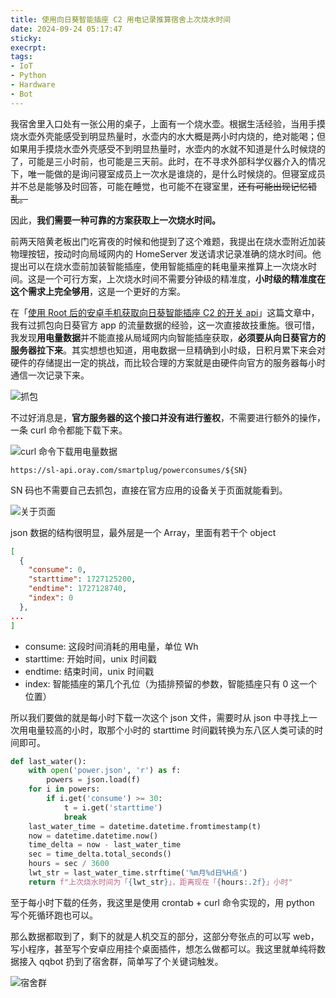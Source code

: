 ```yaml
---
title: 使用向日葵智能插座 C2 用电记录推算宿舍上次烧水时间
date: 2024-09-24 05:17:47
sticky:
execrpt:
tags:
- IoT
- Python
- Hardware
- Bot
---
```


我宿舍里入口处有一张公用的桌子，上面有一个烧水壶。根据生活经验，当用手摸烧水壶外壳能感受到明显热量时，水壶内的水大概是两小时内烧的，绝对能喝；但如果用手摸烧水壶外壳感受不到明显热量时，水壶内的水就不知道是什么时候烧的了，可能是三小时前，也可能是三天前。此时，在不寻求外部科学仪器介入的情况下，唯一能做的是询问寝室成员上一次水是谁烧的，是什么时候烧的。但寝室成员并不总是能够及时回答，可能在睡觉，也可能不在寝室里，~~还有可能出现记忆错乱。~~

因此，**我们需要一种可靠的方案获取上一次烧水时间。**

前两天陪黄老板出门吃宵夜的时候和他提到了这个难题，我提出在烧水壶附近加装物理按钮，按动时向局域网内的 HomeServer 发送请求记录准确的烧水时间。他提出可以在烧水壶前加装智能插座，使用智能插座的耗电量来推算上一次烧水时间。这是一个可行方案，上次烧水时间不需要分钟级的精准度，**小时级的精准度在这个需求上完全够用**，这是一个更好的方案。

在「[使用 Root 后的安卓手机获取向日葵智能插座 C2 的开关 api](/2023/11/01/unveiling-sunflower-smart-adapter-api-intercepting-utilizing-api-android-packet-sniffing/)」这篇文章中，我有过抓包向日葵官方 app 的流量数据的经验，这一次直接故技重施。很可惜，我发现**用电量数据**并不能直接从局域网内向智能插座获取，**必须要从向日葵官方的服务器拉下来**。其实想想也知道，用电数据一旦精确到小时级，日积月累下来会对硬件的存储提出一定的挑战，而比较合理的方案就是由硬件向官方的服务器每小时通信一次记录下来。

![抓包](https://static.031130.xyz/uploads/2024/09/24/bd6b0bdbab1da.webp)

不过好消息是，**官方服务器的这个接口并没有进行鉴权**，不需要进行额外的操作，一条 curl 命令都能下载下来。

![curl 命令下载用电量数据](https://static.031130.xyz/uploads/2024/09/24/bf4ad72e00044.webp)

```shell
https://sl-api.oray.com/smartplug/powerconsumes/${SN}
```

SN 码也不需要自己去抓包，直接在官方应用的设备关于页面就能看到。

![关于页面](https://static.031130.xyz/uploads/2024/09/24/edca671f53571.webp)

json 数据的结构很明显，最外层是一个 Array，里面有若干个 object

```json
[
  {
    "consume": 0,
    "starttime": 1727125200,
    "endtime": 1727128740,
    "index": 0
  },
...
]
```

- consume: 这段时间消耗的用电量，单位 Wh
- starttime: 开始时间，unix 时间戳
- endtime: 结束时间，unix 时间戳
- index: 智能插座的第几个孔位（为插排预留的参数，智能插座只有 0 这一个位置）

所以我们要做的就是每小时下载一次这个 json 文件，需要时从 json 中寻找上一次用电量较高的小时，取那个小时的 starttime 时间戳转换为东八区人类可读的时间即可。

```python
def last_water():
    with open('power.json', 'r') as f:
        powers = json.load(f)
    for i in powers:
        if i.get('consume') >= 30:
            t = i.get('starttime')
            break
    last_water_time = datetime.datetime.fromtimestamp(t)
    now = datetime.datetime.now()
    time_delta = now - last_water_time
    sec = time_delta.total_seconds()
    hours = sec / 3600
    lwt_str = last_water_time.strftime('%m月%d日%H点')
    return f"上次烧水时间为「{lwt_str}」，距离现在「{hours:.2f}」小时"
```

至于每小时下载的任务，我这里是使用 crontab + curl 命令实现的，用 python 写个死循环跑也可以。

那么数据都取到了，剩下的就是人机交互的部分，这部分夸张点的可以写 web，写小程序，甚至写个安卓应用挂个桌面插件，想怎么做都可以。我这里就单纯将数据接入 qqbot 扔到了宿舍群，简单写了个关键词触发。

![宿舍群](https://static.031130.xyz/uploads/2024/09/24/1a0637d61471f.webp)
